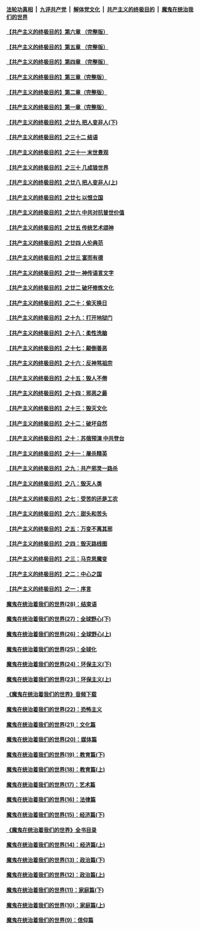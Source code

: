 ####  [法轮功真相](../../../../basic/blob/master/README.md?t=12092139) &nbsp;|&nbsp; [九评共产党](../../../../9ping.md/blob/master/README.md?t=12092139) &nbsp;|&nbsp; [解体党文化](../../../../jtdwh.md/blob/master/README.md?t=12092139)  &nbsp;|&nbsp; [共产主义的终极目的](../../../../gczydzjmd.md/blob/master/README.md?t=12092139) &nbsp;|&nbsp; [魔鬼在统治我们的世界](../../../../mgztzwmdsj.md/blob/master/README.md?t=12092139) 

#### [【共产主义的终极目的】第六章 （完整版）](../pages/nsc422/n11428913.md?t=12092139) 

#### [【共产主义的终极目的】第五章 （完整版）](../pages/nsc422/n11428912.md?t=12092139) 

#### [【共产主义的终极目的】第四章 （完整版）](../pages/nsc422/n11428907.md?t=12092139) 

#### [【共产主义的终极目的】第三章（完整版）](../pages/nsc422/n11428848.md?t=12092139) 

#### [【共产主义的终极目的】第二章（完整版）](../pages/nsc422/n11428831.md?t=12092139) 

#### [【共产主义的终极目的】第一章（完整版）](../pages/nsc422/n11417651.md?t=12092139) 

#### [【共产主义的终极目的】之廿九 把人变非人(下)](../pages/nsc422/n11344140.md?t=12092139) 

#### [【共产主义的终极目的】之三十二 结语](../pages/nsc422/n11360535.md?t=12092139) 

#### [【共产主义的终极目的】之三十一 末世景观](../pages/nsc422/n11351129.md?t=12092139) 

#### [【共产主义的终极目的】之三十 几成狼世界](../pages/nsc422/n11348280.md?t=12092139) 

#### [【共产主义的终极目的】之廿八 把人变非人(上)](../pages/nsc422/n11340492.md?t=12092139) 

#### [【共产主义的终极目的】之廿七 以恨立国](../pages/nsc422/n11336944.md?t=12092139) 

#### [【共产主义的终极目的】之廿六 中共对抗普世价值](../pages/nsc422/n11324785.md?t=12092139) 

#### [【共产主义的终极目的】之廿五 传统艺术颂神](../pages/nsc422/n11296396.md?t=12092139) 

#### [【共产主义的终极目的】之廿四 人伦典范](../pages/nsc422/n11296397.md?t=12092139) 

#### [【共产主义的终极目的】之廿三 富而有德](../pages/nsc422/n11283598.md?t=12092139) 

#### [【共产主义的终极目的】之廿一 神传语言文字](../pages/nsc422/n11263265.md?t=12092139) 

#### [【共产主义的终极目的】之廿二 破坏修炼文化](../pages/nsc422/n11245728.md?t=12092139) 

#### [【共产主义的终极目的】之二十：偷天换日](../pages/nsc422/n11238846.md?t=12092139) 

#### [【共产主义的终极目的】之十九：打开地狱门](../pages/nsc422/n11206376.md?t=12092139) 

#### [【共产主义的终极目的】之十八：柔性洗脑](../pages/nsc422/n11199994.md?t=12092139) 

#### [【共产主义的终极目的】之十七：颠倒善恶](../pages/nsc422/n11179782.md?t=12092139) 

#### [【共产主义的终极目的】之十六：反神骂祖宗](../pages/nsc422/n11166798.md?t=12092139) 

#### [【共产主义的终极目的】之十五：毁人不倦](../pages/nsc422/n11166792.md?t=12092139) 

#### [【共产主义的终极目的】之十四：邪恶之最](../pages/nsc422/n11150249.md?t=12092139) 

#### [【共产主义的终极目的】之十三：毁灭文化](../pages/nsc422/n11135227.md?t=12092139) 

#### [【共产主义的终极目的】之十二：破坏自然](../pages/nsc422/n11135214.md?t=12092139) 

#### [【共产主义的终极目的】之十：苏俄预演 中共登台](../pages/nsc422/n11118424.md?t=12092139) 

#### [【共产主义的终极目的】之十一：屠杀精英](../pages/nsc422/n11118442.md?t=12092139) 

#### [【共产主义的终极目的】之九：共产邪灵一路杀](../pages/nsc422/n11114139.md?t=12092139) 

#### [【共产主义的终极目的】之八：毁灭人类](../pages/nsc422/n11108503.md?t=12092139) 

#### [【共产主义的终极目的】之七：受苦的还是工农](../pages/nsc422/n11101809.md?t=12092139) 

#### [【共产主义的终极目的】之六：甜头和苦头](../pages/nsc422/n11096971.md?t=12092139) 

#### [【共产主义的终极目的】之五：万变不离其邪](../pages/nsc422/n11091285.md?t=12092139) 

#### [【共产主义的终极目的】之四：毁灭路线图](../pages/nsc422/n11086284.md?t=12092139) 

#### [【共产主义的终极目的】之三：马克思魔变](../pages/nsc422/n11061941.md?t=12092139) 

#### [【共产主义的终极目的】之二：中心之国](../pages/nsc422/n11047728.md?t=12092139) 

#### [【共产主义的终极目的】之一：序言](../pages/nsc422/n11086077.md?t=12092139) 

#### [魔鬼在统治着我们的世界(28)：结束语](../pages/nsc422/n10936246.md?t=12092139) 

#### [魔鬼在统治着我们的世界(27)：全球野心(下)](../pages/nsc422/n10928319.md?t=12092139) 

#### [魔鬼在统治着我们的世界(26)：全球野心(上)](../pages/nsc422/n10900318.md?t=12092139) 

#### [魔鬼在统治着我们的世界(25)：全球化](../pages/nsc422/n10788205.md?t=12092139) 

#### [魔鬼在统治着我们的世界(24)：环保主义(下)](../pages/nsc422/n10695307.md?t=12092139) 

#### [魔鬼在统治着我们的世界(23)：环保主义(上)](../pages/nsc422/n10688613.md?t=12092139) 

#### [《魔鬼在统治着我们的世界》音频下载](../pages/nsc422/n10635553.md?t=12092139) 

#### [魔鬼在统治着我们的世界(22)：恐怖主义](../pages/nsc422/n10614727.md?t=12092139) 

#### [魔鬼在统治着我们的世界(21)：文化篇](../pages/nsc422/n10597706.md?t=12092139) 

#### [魔鬼在统治着我们的世界(20)：媒体篇](../pages/nsc422/n10586579.md?t=12092139) 

#### [魔鬼在统治着我们的世界(19)：教育篇(下)](../pages/nsc422/n10564808.md?t=12092139) 

#### [魔鬼在统治着我们的世界(18)：教育篇(上)](../pages/nsc422/n10526970.md?t=12092139) 

#### [魔鬼在统治着我们的世界(17)：艺术篇](../pages/nsc422/n10499093.md?t=12092139) 

#### [魔鬼在统治着我们的世界(16)：法律篇](../pages/nsc422/n10485969.md?t=12092139) 

#### [魔鬼在统治着我们的世界(15)：经济篇(下)](../pages/nsc422/n10469975.md?t=12092139) 

#### [《魔鬼在统治着我们的世界》全书目录](../pages/nsc422/n10464261.md?t=12092139) 

#### [魔鬼在统治着我们的世界(14)：经济篇(上)](../pages/nsc422/n10457370.md?t=12092139) 

#### [魔鬼在统治着我们的世界(13)：政治篇(下)](../pages/nsc422/n10448270.md?t=12092139) 

#### [魔鬼在统治着我们的世界(12)：政治篇(上)](../pages/nsc422/n10444576.md?t=12092139) 

#### [魔鬼在统治着我们的世界(11)：家庭篇(下)](../pages/nsc422/n10440961.md?t=12092139) 

#### [魔鬼在统治着我们的世界(10)：家庭篇(上)](../pages/nsc422/n10435448.md?t=12092139) 

#### [魔鬼在统治着我们的世界(9)：信仰篇](../pages/nsc422/n10432159.md?t=12092139) 

